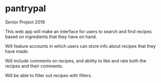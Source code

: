 # pantrypal
Senior Project 2019

This web app will make an interface for users to search and find recipes based on
ingredients that they have on hand.

Will feature accounts in which users can store info about recipes that they have made.

Will include comments on recipes, and ability to like and rate both the recipes and their comments.

Will be able to filter out recipes with filters.
